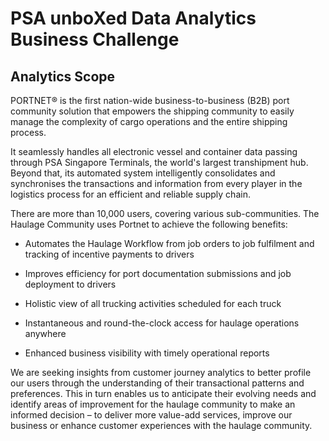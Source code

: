 # PSA unboXed Data Analytics  Business Challenge
## Analytics Scope

PORTNET® is the first nation-wide business-to-business (B2B) port community solution that empowers the shipping community to easily manage the complexity of cargo operations and the entire shipping process.

It seamlessly handles all electronic vessel and container data passing through PSA Singapore Terminals, the world's largest transhipment hub. Beyond that, its automated system intelligently consolidates and synchronises the transactions and information from every player in the logistics process for an efficient and reliable supply chain.

There are more than 10,000 users, covering various sub-communities. The Haulage Community uses Portnet to achieve the following benefits:

- Automates the Haulage Workflow from job orders to job fulfilment and tracking of incentive payments to drivers

- Improves efficiency for port documentation submissions and job deployment to drivers

- Holistic view of all trucking activities scheduled for each truck

- Instantaneous and round-the-clock access for haulage operations anywhere

- Enhanced business visibility with timely operational reports

We are seeking insights from customer journey analytics to better profile our users through the understanding of their transactional patterns and preferences. This in turn enables us to anticipate their evolving needs and identify areas of improvement for the haulage community to make an informed decision – to deliver more value-add services, improve our business or enhance customer experiences with the haulage community.
